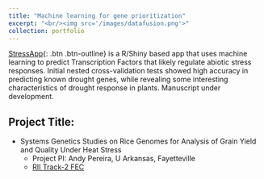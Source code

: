 ```yaml
---
title: "Machine learning for gene prioritization"
excerpt: "<br/><img src='/images/datafusion.png'>"
collection: portfolio
---
```


[StressApp](http://rrn.uark.edu/shiny/apps/rrn/){: .btn .btn-outline} is a R/Shiny based app that uses machine learning to predict Transcription Factors that likely regulate abiotic stress responses. Initial nested cross-validation tests showed high accuracy in predicting known drought genes, while revealing some interesting characteristics of drought response in plants. Manuscript under development.

## Project Title:
* Systems Genetics Studies on Rice Genomes for Analysis of Grain Yield and Quality Under Heat Stress
  * Project PI: Andy Pereira, U Arkansas, Fayetteville
  * [RII Track-2 FEC](https://www.nsf.gov/awardsearch/showAward?AWD_ID=1826836&HistoricalAwards=false)
    	
 


